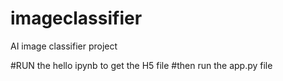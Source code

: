 # imageclassifier
AI image classifier project

#RUN the hello ipynb to get the H5 file 
#then run the app.py file

